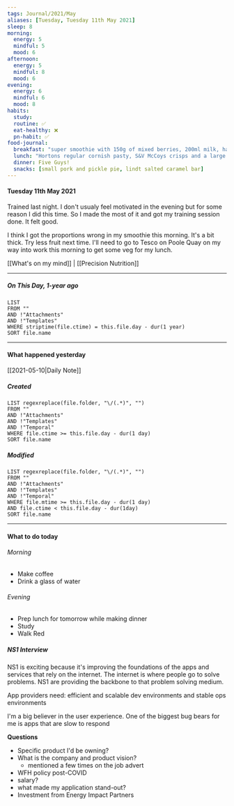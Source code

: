```yaml
---
tags: Journal/2021/May
aliases: [Tuesday, Tuesday 11th May 2021]
sleep: 8
morning:
  energy: 5
  mindful: 5
  mood: 6
afternoon:
  energy: 5
  mindful: 8
  mood: 6
evening:
  energy: 6
  mindful: 6
  mood: 8
habits:
  study:
  routine: ✅
  eat-healthy: ❌
  pn-habit: ✅
food-journal:
  breakfast: "super smoothie with 150g of mixed berries, 200ml milk, half a scoop of protein powder and half a portion of oats (20g)"
  lunch: "Hortons regular cornish pasty, S&V McCoys crisps and a large flapjack"
  dinner: Five Guys!
  snacks: [small pork and pickle pie, lindt salted caramel bar]
---
```

#### Tuesday 11th May 2021
Trained last night. I don't usualy feel motivated in the evening but for some reason I did this time. So I made the most of it and got my training session done. It felt good.

I think I got the proportions wrong in my smoothie this morning. It's a bit thick. Try less fruit next time. I'll need to go to Tesco on Poole Quay on my way into work this morning to get some veg for my lunch. 

[[What's on my mind]] | [[Precision Nutrition]]

--- 
##### On This Day, 1-year ago

```dataview
LIST
FROM ""
AND !"Attachments"
AND !"Templates"
WHERE striptime(file.ctime) = this.file.day - dur(1 year)
SORT file.name
```

---
#### What happened yesterday

[[2021-05-10|Daily Note]]

##### Created

```dataview
LIST regexreplace(file.folder, "\/(.*)", "")
FROM ""
AND !"Attachments"
AND !"Templates"
AND !"Temporal"
WHERE file.ctime >= this.file.day - dur(1 day)
SORT file.name
```

##### Modified

```dataview
LIST regexreplace(file.folder, "\/(.*)", "")
FROM ""
AND !"Attachments"
AND !"Templates"
AND !"Temporal"
WHERE file.mtime >= this.file.day - dur(1 day)
AND file.ctime < this.file.day - dur(1day)
SORT file.name
```

---

#### What to do today

###### Morning
- Make coffee
- Drink a glass of water

###### Evening
- Prep lunch for tomorrow while making dinner
- Study
- Walk Red

##### NS1 Interview
NS1 is exciting because it's improving the foundations of the apps and services that rely on the internet. The internet is where people go to solve problems. NS1 are providing the backbone to that problem solving medium.

App providers need:
efficient and scalable dev environments and stable ops environments

I'm a big believer in the user experience. One of the biggest bug bears for me is apps that are slow to respond

**Questions**
- Specific product I'd be owning?
- What is the company and product vision?
	- mentioned a few times on the job advert
- WFH policy post-COVID
- salary?
- what made my application stand-out?
- Investment from Energy Impact Partners





